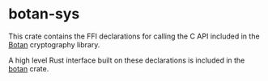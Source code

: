 # botan-sys

This crate contains the FFI declarations for calling the C API included in the
[Botan](https://botan.randombit.net/) cryptography library.

A high level Rust interface built on these declarations is included in the
[botan](https://crates.io/crates/botan) crate.
